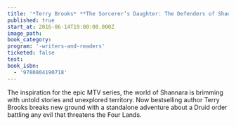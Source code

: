 ```yaml
---
title: '*Terry Brooks* **The Sorcerer’s Daughter: The Defenders of Shannara**'
published: true
start_at: 2016-06-14T19:00:00.000Z
image_path:
book_category:
program: '-writers-and-readers'
ticketed: false
test:
book_isbn:
  - '9780804190718'
---
```



The inspiration for the epic MTV series, the world of Shannara is brimming with untold stories and unexplored territory. Now bestselling author Terry Brooks breaks new ground with a standalone adventure about a Druid order battling any evil that threatens the Four Lands.